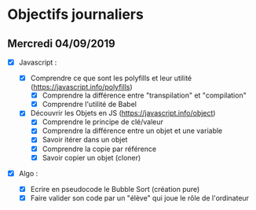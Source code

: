 # Objectifs journaliers

## Mercredi 04/09/2019

- [x] Javascript :

  - [x] Comprendre ce que sont les polyfills et leur utilité (https://javascript.info/polyfills)
    - [x] Comprendre la différence entre "transpilation" et "compilation"
    - [x] Comprendre l'utilité de Babel
  - [x] Découvrir les Objets en JS (https://javascript.info/object)
    - [x] Comprendre le principe de clé/valeur
    - [x] Comprendre la différence entre un objet et une variable
    - [x] Savoir itérer dans un objet
    - [x] Comprendre la copie par référence
    - [x] Savoir copier un objet (cloner)

- [x] Algo :
  - [x] Ecrire en pseudocode le Bubble Sort (création pure)
  - [x] Faire valider son code par un "élève" qui joue le rôle de l'ordinateur
